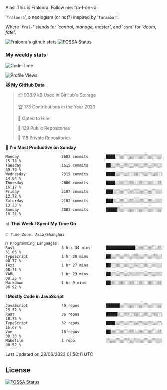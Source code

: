 Alas! This is Fralonra. Follow me: fra-l-on-ra.

'`fralonra`', a neologism (or not?) inspired by '`turambar`'.

Where '`fral-`' stands for *'control, manage, master'*, and '`onra`' for *'doom, fate'*.

![Fralonra's github stats](https://github-readme-stats.vercel.app/api?username=fralonra)
[![FOSSA Status](https://app.fossa.com/api/projects/git%2Bgithub.com%2Ffralonra%2Ffralonra.svg?type=shield)](https://app.fossa.com/projects/git%2Bgithub.com%2Ffralonra%2Ffralonra?ref=badge_shield)

### My weekly stats

<!--START_SECTION:waka-->
![Code Time](http://img.shields.io/badge/Code%20Time-3%2C615%20hrs%2047%20mins-blue)

![Profile Views](http://img.shields.io/badge/Profile%20Views-0-blue)

**🐱 My GitHub Data** 

> 📦 938.9 kB Used in GitHub's Storage 
 > 
> 🏆 173 Contributions in the Year 2023
 > 
> 💼 Opted to Hire
 > 
> 📜 129 Public Repositories 
 > 
> 🔑 118 Private Repositories 
 > 
📅 **I'm Most Productive on Sunday** 

```text
Monday                   2602 commits        ████░░░░░░░░░░░░░░░░░░░░░   15.78 % 
Tuesday                  1615 commits        ██░░░░░░░░░░░░░░░░░░░░░░░   09.79 % 
Wednesday                2315 commits        ████░░░░░░░░░░░░░░░░░░░░░   14.04 % 
Thursday                 2666 commits        ████░░░░░░░░░░░░░░░░░░░░░   16.17 % 
Friday                   2107 commits        ███░░░░░░░░░░░░░░░░░░░░░░   12.78 % 
Saturday                 2182 commits        ███░░░░░░░░░░░░░░░░░░░░░░   13.23 % 
Sunday                   3003 commits        █████░░░░░░░░░░░░░░░░░░░░   18.21 % 
```


📊 **This Week I Spent My Time On** 

```text
🕑︎ Time Zone: Asia/Shanghai

💬 Programming Languages: 
Rust                     8 hrs 34 mins       █████████████░░░░░░░░░░░░   51.06 % 
TypeScript               1 hr 28 mins        ██░░░░░░░░░░░░░░░░░░░░░░░   08.77 % 
Text                     1 hr 27 mins        ██░░░░░░░░░░░░░░░░░░░░░░░   08.71 % 
YAML                     1 hr 23 mins        ██░░░░░░░░░░░░░░░░░░░░░░░   08.25 % 
Markdown                 1 hr 9 mins         ██░░░░░░░░░░░░░░░░░░░░░░░   06.92 % 
```

**I Mostly Code in JavaScript** 

```text
JavaScript               49 repos            ██████░░░░░░░░░░░░░░░░░░░   25.52 % 
Rust                     36 repos            █████░░░░░░░░░░░░░░░░░░░░   18.75 % 
TypeScript               32 repos            ████░░░░░░░░░░░░░░░░░░░░░   16.67 % 
Vue                      16 repos            ██░░░░░░░░░░░░░░░░░░░░░░░   08.33 % 
Makefile                 1 repo              ░░░░░░░░░░░░░░░░░░░░░░░░░   00.52 % 
```




 Last Updated on 28/06/2023 01:58:11 UTC
<!--END_SECTION:waka-->

## License
[![FOSSA Status](https://app.fossa.com/api/projects/git%2Bgithub.com%2Ffralonra%2Ffralonra.svg?type=large)](https://app.fossa.com/projects/git%2Bgithub.com%2Ffralonra%2Ffralonra?ref=badge_large)